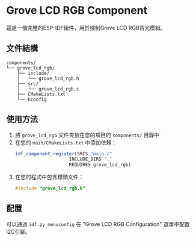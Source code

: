 # Grove LCD RGB Component

這是一個完整的ESP-IDF組件，用於控制Grove LCD RGB背光模組。

## 文件結構

```
components/
└── grove_lcd_rgb/
    ├── include/
    │   └── grove_lcd_rgb.h
    ├── src/
    │   └── grove_lcd_rgb.c
    ├── CMakeLists.txt
    └── Kconfig
```

## 使用方法

1. 將 `grove_lcd_rgb` 文件夾放在您的項目的 `components/` 目錄中
2. 在您的 `main/CMakeLists.txt` 中添加依賴：
   ```cmake
   idf_component_register(SRCS "main.c"
                       INCLUDE_DIRS "."
                       REQUIRES grove_lcd_rgb)
   ```
3. 在您的程式中包含標頭文件：
   ```c
   #include "grove_lcd_rgb.h"
   ```

## 配置

可以通過 `idf.py menuconfig` 在 "Grove LCD RGB Configuration" 選單中配置I2C引腳。
